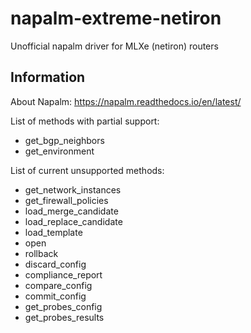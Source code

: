 # napalm-extreme-netiron

Unofficial napalm driver for MLXe (netiron) routers

## Information
About Napalm: https://napalm.readthedocs.io/en/latest/

List of methods with partial support:
- get_bgp_neighbors
- get_environment

List of current unsupported methods:
- get_network_instances
- get_firewall_policies
- load_merge_candidate
- load_replace_candidate
- load_template
- open
- rollback
- discard_config
- compliance_report
- compare_config
- commit_config
- get_probes_config
- get_probes_results

